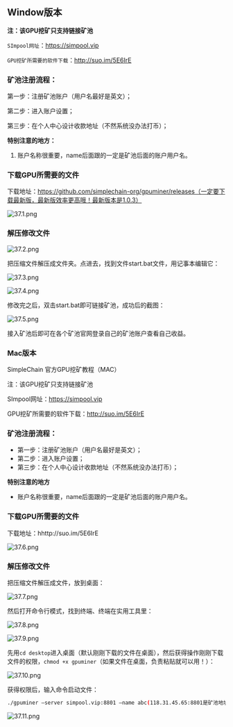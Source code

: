 ## Window版本

**注：该GPU挖矿只支持链接矿池**

`SImpool网址`：https://simpool.vip

`GPU挖矿所需要的软件下载`：http://suo.im/5E6IrE

### 矿池注册流程：

第一步：注册矿池账户（用户名最好是英文）；

第二步：进入账户设置；

第三步：在个人中心设计收款地址（不然系统没办法打币）；

**特别注意的地方：**

1. 账户名称很重要，name后面跟的一定是矿池后面的账户用户名。

### 下载GPU所需要的文件

下载地址：https://github.com/simplechain-org/gpuminer/releases（一定要下载最新版，最新版效率更高哦！最新版本是1.0.3）

![37.1.png](37.1.png)
 
### 解压修改文件

![37.2.png](37.2.png)

把压缩文件解压成文件夹。点进去，找到文件start.bat文件，用记事本编辑它：

![37.3.png](37.3.png)

![37.4.png](37.4.png)

修改完之后，双击start.bat即可链接矿池，成功后的截图：

![37.5.png](37.5.png)

接入矿池后即可在各个矿池官网登录自己的矿池账户查看自己收益。

### Mac版本

SimpleChain 官方GPU挖矿教程（MAC）

注：该GPU挖矿只支持链接矿池

SImpool网址：https://simpool.vip

GPU挖矿所需要的软件下载：http://suo.im/5E6IrE

### 矿池注册流程：

- 第一步：注册矿池账户（用户名最好是英文）；
- 第二步：进入账户设置；
- 第三步：在个人中心设计收款地址（不然系统没办法打币）；

**特别注意的地方**

- 账户名称很重要，name后面跟的一定是矿池后面的账户用户名。

### 下载GPU所需要的文件

下载地址：hhttp://suo.im/5E6IrE

![37.6.png](37.6.png)

### 解压修改文件

把压缩文件解压成文件，放到桌面：

![37.7.png](37.7.png)

然后打开命令行模式，找到终端、终端在实用工具里：

![37.8.png](37.8.png)

![37.9.png](37.9.png)
 
先用`cd desktop`进入桌面（默认刚刚下载的文件在桌面），然后获得操作刚刚下载文件的权限，`chmod +x gpuminer`（如果文件在桌面，负责粘贴就可以用！）：

![37.10.png](37.10.png)

获得权限后，输入命令启动文件：

```bash
./gpuminer –server simpool.vip:8801 –name abc(118.31.45.65:8801是矿池地址，每个矿池的地址不一样，abc是账户名称,一定填自己账户。)运行成功后：
```

![37.11.png](37.11.png)

 





